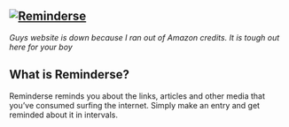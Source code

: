 [![Reminderse](https://i.imgur.com/LmorpRy.png)](#)
---

_Guys website is down because I ran out of Amazon credits. It is tough out here for your boy_

What is Reminderse?
-----
Reminderse reminds you about the links, articles and other media that you’ve consumed surfing the internet. Simply make an entry and get reminded about it in intervals.


<!-- ## User Model

| Endpoints               | Endpoint URL                 | HTTP Method |
| ----------------------- | ---------------------------- | ----------- |
| Get Current User        | /api/current+user            | GET         |
| Log In                  | /api/login                   | PUT         |
| Register                | /api/register                | POST        |
| Logout                  | /api/logout                  | PUT         |
| Change Username         | /api/change/username         | PUT         |
| Change Email            | /api/change/email            | PUT         |
| Change Password         | /api/change/password         | PUT         |
| Unsubscribe             | /api/unsubscribe             | DELETE      |
| Send Email Confirmation | /api/send-email-confirmation | GET         |
| Is Email Confirmed      | /api/confirmed               | GET         |

## Entries Model

| Endpoints                           | Endpoint URL              | HTTP Method |
| ----------------------------------- | ------------------------- | ----------- |
| Add Link                            | /api/link/add             | POST        |
| Add Text                            | /api/text/add             | POST        |
| Get Links (all)                     | /api/link/list            | GET         |
| Get Texts (all)                     | /api/text/list            | GET         |
| Edit Link                           | /api/link/<link_id>       | PUT         |
| Edit Text                           | /api/text/<text_id>       | PUT         |
| Get Link (specific)                 | /api/link/<link_id>       | GET         |
| Get Text (specific)                 | /api/text/<text_id>       | GET         |
| Delete Link                         | /api/link/<link_id>       | DELETE      |
| Delete Text                         | /api/text/<text_id>       | DELETE      |
| Pause Text                          | /api/text/<text_id>/pause | PUT         |
| Pause Link                          | /api/text/<link_id>/pause | PUT         |
| Search (No frontend implementation) | /api/search/<query>       | GET         | -->
